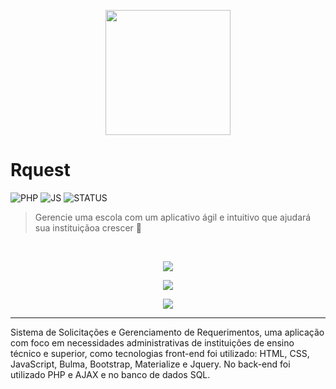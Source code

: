 <p align="center">
   <img src="https://github.com/joaoqsl/request/blob/master/assets/images/Logobeta.png" width="200"/>
</p>

# Rquest

![PHP](https://img.shields.io/static/v1?label=php&message=language&color=red&flat-square&logo=php)
![JS](img.shields.io/static/v1?label=JavaScript&message=languages&color=red&flat-square&logo=javascript)
![STATUS](https://img.shields.io/static/v1?label=status&message=concluido&color=red&flat-square&logo=php)

> Gerencie uma escola com um aplicativo ágil e intuitivo que ajudará sua instituiçãoa crescer 🚀

<br />
<p align="center"><img src="https://github.com/joaoqsl/request/blob/master/assets/images/FlowMap-min.jpg"/></p>
<p align="center"><img src="https://github.com/joaoqsl/request/blob/master/assets/images/adm.jpg"/></p>
<p align="center"><img src="https://github.com/joaoqsl/request/blob/master/assets/images/home.jpg"/></p>

---

Sistema de Solicitações e Gerenciamento de Requerimentos, uma aplicação com foco em necessidades administrativas de instituições de ensino técnico e superior, como tecnologias front-end foi utilizado:  HTML, CSS, JavaScript, Bulma, Bootstrap, Materialize e Jquery. No back-end foi utilizado PHP e AJAX e no banco de dados SQL.
